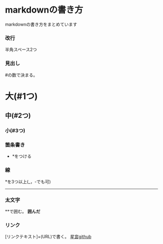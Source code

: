 # markdownの書き方
markdownの書き方をまとめています  

### 改行
半角スペース2つ  
### 見出し
#の数で決まる。
# 大(#1つ)
## 中(#2つ)
### 小(#3つ)

### 箇条書き
* *をつける

### 線
*を3つ以上(_，-でも可) 
***

### 太文字
**で囲む。
**囲んだ**

### リンク
[リンクテキスト]+(URL)で書く。
[星宮github](https://github.com/hosimiya7/)
